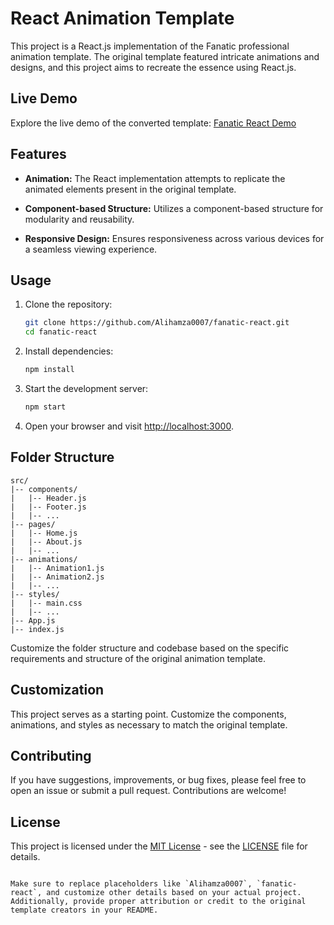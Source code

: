 
# React Animation Template

This project is a React.js implementation of the Fanatic professional animation template. The original template featured intricate animations and designs, and this project aims to recreate the essence using React.js.

## Live Demo

Explore the live demo of the converted template: [Fanatic React Demo](https://fanatic.onrender.com)

## Features

- **Animation:** The React implementation attempts to replicate the animated elements present in the original template.

- **Component-based Structure:** Utilizes a component-based structure for modularity and reusability.

- **Responsive Design:** Ensures responsiveness across various devices for a seamless viewing experience.

## Usage

1. Clone the repository:

   ```bash
   git clone https://github.com/Alihamza0007/fanatic-react.git
   cd fanatic-react
   ```

2. Install dependencies:

   ```bash
   npm install
   ```

3. Start the development server:

   ```bash
   npm start
   ```

4. Open your browser and visit [http://localhost:3000](http://localhost:3000).

## Folder Structure

```
src/
|-- components/
|   |-- Header.js
|   |-- Footer.js
|   |-- ...
|-- pages/
|   |-- Home.js
|   |-- About.js
|   |-- ...
|-- animations/
|   |-- Animation1.js
|   |-- Animation2.js
|   |-- ...
|-- styles/
|   |-- main.css
|   |-- ...
|-- App.js
|-- index.js
```

Customize the folder structure and codebase based on the specific requirements and structure of the original animation template.

## Customization

This project serves as a starting point. Customize the components, animations, and styles as necessary to match the original template.

## Contributing

If you have suggestions, improvements, or bug fixes, please feel free to open an issue or submit a pull request. Contributions are welcome!

## License

This project is licensed under the [MIT License](LICENSE) - see the [LICENSE](LICENSE) file for details.
```

Make sure to replace placeholders like `Alihamza0007`, `fanatic-react`, and customize other details based on your actual project. Additionally, provide proper attribution or credit to the original template creators in your README.
